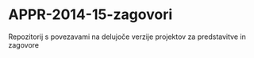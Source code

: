 # APPR-2014-15-zagovori
Repozitorij s povezavami na delujoče verzije projektov za predstavitve in zagovore
